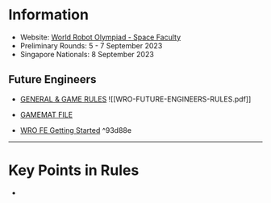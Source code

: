# Information
- Website: [World Robot Olympiad - Space Faculty](https://spacefaculty.asia/world-robot-olympiad/)
- Preliminary Rounds: 5 - 7 September 2023
- Singapore Nationals: 8 September 2023

## Future Engineers
- [GENERAL & GAME RULES](https://spacefaculty.asia/wp-content/uploads/2023/02/WRO-FUTURE-ENGINEERS-RULES.pdf)
![[WRO-FUTURE-ENGINEERS-RULES.pdf]]

- [GAMEMAT FILE](https://spacefaculty.asia/wp-content/uploads/2023/02/WRO-2023_FutureEngineers_Playfield.pdf)
- [WRO FE Getting Started](https://world-robot-olympiad-association.github.io/future-engineers-gs/) ^93d88e

---
# Key Points in Rules
- 